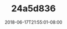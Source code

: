 ---
title: 24a5d836
date: 2018-06-17T21:55:01-08:00
draft: false
location: Cave Junction, OR
img_url: https://d17enza3bfujl8.cloudfront.net/24a5d836.jpg
original_fn: DSCF9877_01.jpg
tags:
- Cave Junction, OR
- Kenai
- dogs
- camping

---